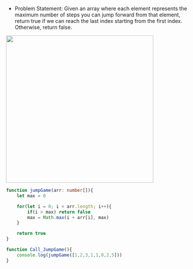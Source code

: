 - Problem Statement: Given an array where each element represents the maximum number of steps you can jump forward from that element, return true if we can reach the last index starting from the first index. Otherwise, return false.

<img src="https://github.com/user-attachments/assets/321cc4c4-6c26-4c03-88f0-840686b8bdb5" width=400 >


```ts
function jumpGame(arr: number[]){
    let max = 0

    for(let i = 0; i < arr.length; i++){
        if(i > max) return false
        max = Math.max(i + arr[i], max)
    }

    return true
}

function Call_JumpGame(){
    console.log(jumpGame([1,2,3,1,1,0,2,5]))
}

```
